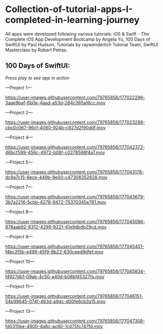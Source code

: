 # Collection-of-tutorial-apps-I-completed-in-learning-journey

All apps were developed following various tutorials: iOS & Swift - The Complete iOS App Development Bootcamp by Angela Yu, 100 Days of SwiftUI by Paul Hudson, Tutorials by raywenderlich Tutorial Team, SwiftUI Masterclass by Robert Petras.

## 100 Days of SwiftUI:

*Press play to see app in action*

—Project 1— 




https://user-images.githubusercontent.com/79765856/177022296-3aae9baf-6b0e-4aad-a53d-284c365a16cc.mov


—Project 2— 


https://user-images.githubusercontent.com/79765856/177023298-cbc0c067-96cf-4080-924b-c827d2f90ddf.mov


—Project 4—


https://user-images.githubusercontent.com/79765856/177042372-46bcf599-456c-4972-b08f-c0278598f4a7.mov

—Project 5—


https://user-images.githubusercontent.com/79765856/177043178-dc9a7c15-8ece-449b-9e00-c47308352828.mov

—Project 7—


https://user-images.githubusercontent.com/79765856/177043679-3b7a2216-5cbb-4278-9472-75370345e781.mov

—Project 8—



https://user-images.githubusercontent.com/79765856/177045086-878aab92-8312-4299-8221-41e9dbdb29cd.mov

—Project 9—


https://user-images.githubusercontent.com/79765856/177045451-f4bc2f5b-e499-45f9-8b22-630ceed9dfef.mov

—Project 10—

https://user-images.githubusercontent.com/79765856/177045834-f4927db1-09ab-4c50-a40d-b08bf45327fa.mov

—Project 11—



https://user-images.githubusercontent.com/79765856/177046151-54b99645-074f-463d-a9dc-d00fe6cb3a15.mov


—Project 13—



https://user-images.githubusercontent.com/79765856/177047308-fd0315be-4900-4a8c-ac60-1cd75fc747fd.mov

